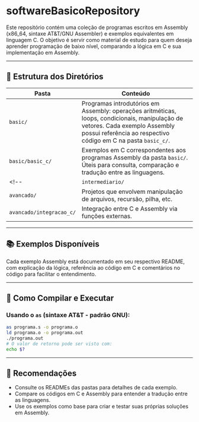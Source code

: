 # softwareBasicoRepository

Este repositório contém uma coleção de programas escritos em Assembly (x86_64, sintaxe AT&T/GNU Assembler) e exemplos equivalentes em linguagem C. O objetivo é servir como material de estudo para quem deseja aprender programação de baixo nível, comparando a lógica em C e sua implementação em Assembly.

---

## 📂 Estrutura dos Diretórios

| Pasta           | Conteúdo                                                              |
|-----------------|-----------------------------------------------------------------------|
| `basic/`        | Programas introdutórios em Assembly: operações aritméticas, loops, condicionais, manipulação de vetores. Cada exemplo Assembly possui referência ao respectivo código em C na pasta `basic_c/`. |
| `basic/basic_c/`| Exemplos em C correspondentes aos programas Assembly da pasta `basic/`. Úteis para consulta, comparação e tradução entre as linguagens. |
<!-- | `intermediario/`| Projetos com entrada do usuário, funções, operações aritméticas.      |
| `avancado/`     | Projetos que envolvem manipulação de arquivos, recursão, pilha, etc.  |
| `avancado/integracao_c/` | Integração entre C e Assembly via funções externas.         | -->

---

## 📚 Exemplos Disponíveis

Cada exemplo Assembly está documentado em seu respectivo README, com explicação da lógica, referência ao código em C e comentários no código para facilitar o entendimento.

---

## 🔧 Como Compilar e Executar

### Usando o `as` (sintaxe AT&T - padrão GNU):
```bash
as programa.s -o programa.o
ld programa.o -o programa.out
./programa.out
# O valor de retorno pode ser visto com:
echo $?
```

---

## 📖 Recomendações
- Consulte os READMEs das pastas para detalhes de cada exemplo.
- Compare os códigos em C e Assembly para entender a tradução entre as linguagens.
- Use os exemplos como base para criar e testar suas próprias soluções em Assembly.
